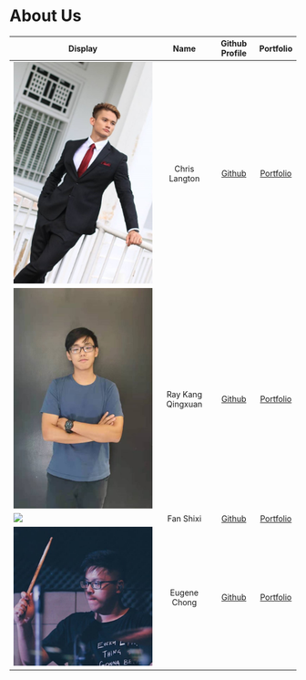 # About Us

Display | Name | Github Profile | Portfolio 
--------|:----:|:--------------:|:---------:
![](teamMembers/formal_chris.JPG) | Chris Langton | [Github](https://github.com/ChrisLangton) | [Portfolio](team/chrislangton.md)
![](teamMembers/rae.png) | Ray Kang Qingxuan | [Github](https://github.com/Rrraaaeee) | [Portfolio](team/rrraaaeee.md)
![](teamMembers/shixi_mugshot.png) | Fan Shixi | [Github](https://github.com/fansxx) | [Portfolio](team/fansxx.md)
![](teamMembers/EugeneChong.jpg) | Eugene Chong | [Github](https://github.com/theeugenechong) | [Portfolio](team/theeugenechong.md)

